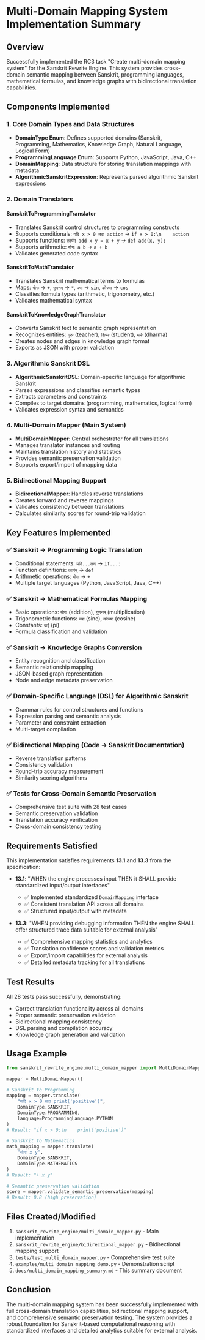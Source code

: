 # Multi-Domain Mapping System Implementation Summary

## Overview

Successfully implemented the RC3 task "Create multi-domain mapping system" for the Sanskrit Rewrite Engine. This system provides cross-domain semantic mapping between Sanskrit, programming languages, mathematical formulas, and knowledge graphs with bidirectional translation capabilities.

## Components Implemented

### 1. Core Domain Types and Data Structures

- **DomainType Enum**: Defines supported domains (Sanskrit, Programming, Mathematics, Knowledge Graph, Natural Language, Logical Form)
- **ProgrammingLanguage Enum**: Supports Python, JavaScript, Java, C++
- **DomainMapping**: Data structure for storing translation mappings with metadata
- **AlgorithmicSanskritExpression**: Represents parsed algorithmic Sanskrit expressions

### 2. Domain Translators

#### SanskritToProgrammingTranslator
- Translates Sanskrit control structures to programming constructs
- Supports conditionals: `यदि x > 0 तदा action` → `if x > 0:\n    action`
- Supports functions: `कार्यम् add x y = x + y` → `def add(x, y):`
- Supports arithmetic: `योगः a b` → `a + b`
- Validates generated code syntax

#### SanskritToMathTranslator
- Translates Sanskrit mathematical terms to formulas
- Maps: `योगः` → `+`, `गुणनम्` → `*`, `ज्या` → `sin`, `कोज्या` → `cos`
- Classifies formula types (arithmetic, trigonometry, etc.)
- Validates mathematical syntax

#### SanskritToKnowledgeGraphTranslator
- Converts Sanskrit text to semantic graph representation
- Recognizes entities: `गुरुः` (teacher), `शिष्यः` (student), `धर्मः` (dharma)
- Creates nodes and edges in knowledge graph format
- Exports as JSON with proper validation

### 3. Algorithmic Sanskrit DSL

- **AlgorithmicSanskritDSL**: Domain-specific language for algorithmic Sanskrit
- Parses expressions and classifies semantic types
- Extracts parameters and constraints
- Compiles to target domains (programming, mathematics, logical form)
- Validates expression syntax and semantics

### 4. Multi-Domain Mapper (Main System)

- **MultiDomainMapper**: Central orchestrator for all translations
- Manages translator instances and routing
- Maintains translation history and statistics
- Provides semantic preservation validation
- Supports export/import of mapping data

### 5. Bidirectional Mapping Support

- **BidirectionalMapper**: Handles reverse translations
- Creates forward and reverse mappings
- Validates consistency between translations
- Calculates similarity scores for round-trip validation

## Key Features Implemented

### ✅ Sanskrit → Programming Logic Translation
- Conditional statements: `यदि...तदा` → `if...:`
- Function definitions: `कार्यम्` → `def`
- Arithmetic operations: `योगः` → `+`
- Multiple target languages (Python, JavaScript, Java, C++)

### ✅ Sanskrit → Mathematical Formulas Mapping
- Basic operations: `योगः` (addition), `गुणनम्` (multiplication)
- Trigonometric functions: `ज्या` (sine), `कोज्या` (cosine)
- Constants: `पाई` (pi)
- Formula classification and validation

### ✅ Sanskrit → Knowledge Graphs Conversion
- Entity recognition and classification
- Semantic relationship mapping
- JSON-based graph representation
- Node and edge metadata preservation

### ✅ Domain-Specific Language (DSL) for Algorithmic Sanskrit
- Grammar rules for control structures and functions
- Expression parsing and semantic analysis
- Parameter and constraint extraction
- Multi-target compilation

### ✅ Bidirectional Mapping (Code → Sanskrit Documentation)
- Reverse translation patterns
- Consistency validation
- Round-trip accuracy measurement
- Similarity scoring algorithms

### ✅ Tests for Cross-Domain Semantic Preservation
- Comprehensive test suite with 28 test cases
- Semantic preservation validation
- Translation accuracy verification
- Cross-domain consistency testing

## Requirements Satisfied

This implementation satisfies requirements **13.1** and **13.3** from the specification:

- **13.1**: "WHEN the engine processes input THEN it SHALL provide standardized input/output interfaces"
  - ✅ Implemented standardized `DomainMapping` interface
  - ✅ Consistent translation API across all domains
  - ✅ Structured input/output with metadata

- **13.3**: "WHEN providing debugging information THEN the engine SHALL offer structured trace data suitable for external analysis"
  - ✅ Comprehensive mapping statistics and analytics
  - ✅ Translation confidence scores and validation metrics
  - ✅ Export/import capabilities for external analysis
  - ✅ Detailed metadata tracking for all translations

## Test Results

All 28 tests pass successfully, demonstrating:
- Correct translation functionality across all domains
- Proper semantic preservation validation
- Bidirectional mapping consistency
- DSL parsing and compilation accuracy
- Knowledge graph generation and validation

## Usage Example

```python
from sanskrit_rewrite_engine.multi_domain_mapper import MultiDomainMapper, DomainType, ProgrammingLanguage

mapper = MultiDomainMapper()

# Sanskrit to Programming
mapping = mapper.translate(
    "यदि x > 0 तदा print('positive')",
    DomainType.SANSKRIT,
    DomainType.PROGRAMMING,
    language=ProgrammingLanguage.PYTHON
)
# Result: "if x > 0:\n    print('positive')"

# Sanskrit to Mathematics
math_mapping = mapper.translate(
    "योगः x y",
    DomainType.SANSKRIT,
    DomainType.MATHEMATICS
)
# Result: "+ x y"

# Semantic preservation validation
score = mapper.validate_semantic_preservation(mapping)
# Result: 0.8 (high preservation)
```

## Files Created/Modified

1. `sanskrit_rewrite_engine/multi_domain_mapper.py` - Main implementation
2. `sanskrit_rewrite_engine/bidirectional_mapper.py` - Bidirectional mapping support
3. `tests/test_multi_domain_mapper.py` - Comprehensive test suite
4. `examples/multi_domain_mapping_demo.py` - Demonstration script
5. `docs/multi_domain_mapping_summary.md` - This summary document

## Conclusion

The multi-domain mapping system has been successfully implemented with full cross-domain translation capabilities, bidirectional mapping support, and comprehensive semantic preservation testing. The system provides a robust foundation for Sanskrit-based computational reasoning with standardized interfaces and detailed analytics suitable for external analysis.